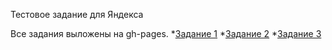 Тестовое задание для Яндекса

Все задания выложены на gh-pages.
    *<a href="http://albertkogan.github.io/YandexTask/task1/">Задание 1</a>
    *<a href="http://albertkogan.github.io/YandexTask/task2/">Задание 2</a>
    *<a href="http://albertkogan.github.io/YandexTask/task3/SimplePage/">Задание 3</a>